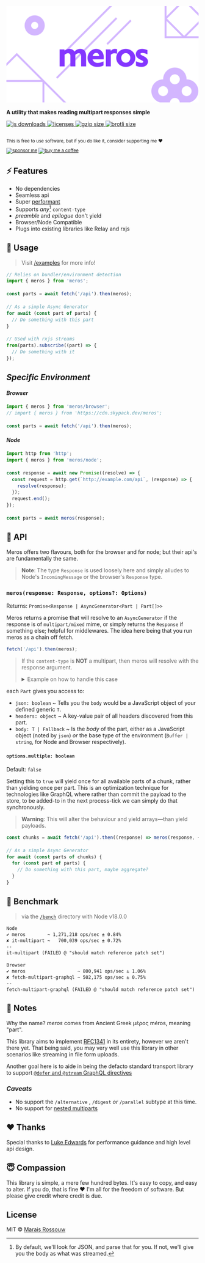 <div align="left">

<samp>

![meros](logo.svg)

</samp>

**A utility that makes reading multipart responses simple**

<a href="https://npm-stat.com/charts.html?package=meros">
  <img src="https://badgen.net/npm/dm/meros?color=black&label=npm%20downloads" alt="js downloads">
</a>
<a href="https://licenses.dev/npm/meros">
  <img src="https://licenses.dev/b/npm/meros?style=dark" alt="licenses" />
</a>
<a href="https://unpkg.com/meros/browser/index.mjs">
  <img src="https://img.badgesize.io/https://unpkg.com/meros/browser/index.mjs?compression=gzip&label=gzip&color=black" alt="gzip size" />
</a>
<a href="https://unpkg.com/meros/browser/index.mjs">
  <img src="https://img.badgesize.io/https://unpkg.com/meros/browser/index.mjs?compression=brotli&label=brotli&color=black" alt="brotli size" />
</a>

<br>
<br>

<sup>

This is free to use software, but if you do like it, consider supporting me ❤️

[![sponsor me](https://badgen.net/badge/icon/sponsor?icon=github&label&color=gray)](https://github.com/sponsors/maraisr)
[![buy me a coffee](https://badgen.net/badge/icon/buymeacoffee?icon=buymeacoffee&label&color=gray)](https://www.buymeacoffee.com/marais)

</sup>

</div>

## ⚡ Features

- No dependencies
- Seamless api
- Super [performant](#-benchmark)
- Supports _any_[^1] `content-type`
- _preamble_ and _epilogue_ don't yield
- Browser/Node Compatible
- Plugs into existing libraries like Relay and rxjs

[^1]: By default, we'll look for JSON, and parse that for you. If not, we'll give you the body as what was streamed.

## 🚀 Usage

> Visit [/examples](/examples) for more info!

```ts
// Relies on bundler/environment detection
import { meros } from 'meros';

const parts = await fetch('/api').then(meros);

// As a simple Async Generator
for await (const part of parts) {
  // Do something with this part
}

// Used with rxjs streams
from(parts).subscribe((part) => {
  // Do something with it
});
```

## _Specific Environment_

#### _Browser_

```ts
import { meros } from 'meros/browser';
// import { meros } from 'https://cdn.skypack.dev/meros';

const parts = await fetch('/api').then(meros);
```

#### _Node_

```ts
import http from 'http';
import { meros } from 'meros/node';

const response = await new Promise((resolve) => {
  const request = http.get(`http://example.com/api`, (response) => {
    resolve(response);
  });
  request.end();
});

const parts = await meros(response);
```

## 🔎 API

Meros offers two flavours, both for the browser and for node; but their api's are fundamentally the same.

> **Note**: The type `Response` is used loosely here and simply alludes to Node's `IncomingMessage` or the browser's
> `Response` type.

### `meros(response: Response, options?: Options)`

Returns: `Promise<Response | AsyncGenerator<Part | Part[]>>`

Meros returns a promise that will resolve to an `AsyncGenerator` if the response is of `multipart/mixed` mime, or simply
returns the `Response` if something else; helpful for middlewares. The idea here being that you run meros as a chain off
fetch.

```ts
fetch('/api').then(meros);
```

> If the `content-type` is **NOT** a multipart, then meros will resolve with the response argument.
>
> <details>
> <summary>Example on how to handle this case</summary>
>
> ```ts
> import { meros } from 'meros';
>
> const response = await fetch('/api'); // Assume this isnt multipart
> const parts = await meros(response);
>
> if (parts[Symbol.asyncIterator] < 'u') {
>   for await (const part of parts) {
>     // Do something with this part
>   }
> } else {
>   const data = await parts.json();
> }
> ```
>
> </details>

each `Part` gives you access to:

- `json: boolean` ~ Tells you the `body` would be a JavaScript object of your defined generic `T`.
- `headers: object` ~ A key-value pair of all headers discovered from this part.
- `body: T | Fallback` ~ Is the _body_ of the part, either as a JavaScript object (noted by `json`) _or_ the base type
  of the environment (`Buffer | string`, for Node and Browser respectively).

#### `options.multiple: boolean`

Default: `false`

Setting this to `true` will yield once for all available parts of a chunk, rather than yielding once per part. This is
an optimization technique for technologies like GraphQL where rather than commit the payload to the store, to be
added-to in the next process-tick we can simply do that synchronously.

> **Warning**: This will alter the behaviour and yield arrays—than yield payloads.

```ts
const chunks = await fetch('/api').then((response) => meros(response, { multiple: true }));

// As a simple Async Generator
for await (const parts of chunks) {
  for (const part of parts) {
    // Do something with this part, maybe aggregate?
  }
}
```

## 💨 Benchmark

> via the [`/bench`](/bench) directory with Node v18.0.0

```
Node
✔ meros        ~ 1,271,218 ops/sec ± 0.84%
✘ it-multipart ~   700,039 ops/sec ± 0.72%
--
it-multipart (FAILED @ "should match reference patch set")

Browser
✔ meros                   ~ 800,941 ops/sec ± 1.06%
✘ fetch-multipart-graphql ~ 502,175 ops/sec ± 0.75%
--
fetch-multipart-graphql (FAILED @ "should match reference patch set")
```

## 🎒 Notes

Why the name? _meros_ comes from Ancient Greek μέρος méros, meaning "part".

This library aims to implement [RFC1341] in its entirety, however we aren't there yet. That being said, you may very
well use this library in other scenarios like streaming in file form uploads.

Another goal here is to aide in being the defacto standard transport library to support
[`@defer` and `@stream` GraphQL directives](https://foundation.graphql.org/news/2020/12/08/improving-latency-with-defer-and-stream-directives/)

### _Caveats_

- No support the `/alternative` , `/digest` _or_ `/parallel` subtype at this time.
- No support for [nested multiparts](https://tools.ietf.org/html/rfc1341#appendix-C)

## ❤ Thanks

Special thanks to [Luke Edwards](https://github.com/lukeed) for performance guidance and high level api design.

## 😇 Compassion

This library is simple, a mere few hundred bytes. It's easy to copy, and easy to alter. If you do, that is fine ❤️ I'm
all for the freedom of software. But please give credit where credit is due.

## License

MIT © [Marais Rossouw](https://marais.io)

[rfc1341]: https://tools.ietf.org/html/rfc1341 'The Multipart Content-Type'
